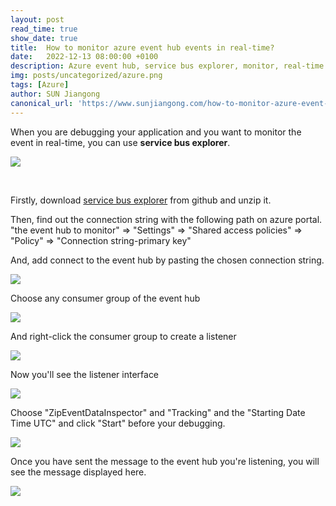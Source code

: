 ```yaml
---
layout: post
read_time: true
show_date: true
title:  How to monitor azure event hub events in real-time?
date:   2022-12-13 08:00:00 +0100
description: Azure event hub, service bus explorer, monitor, real-time
img: posts/uncategorized/azure.png
tags: [Azure]
author: SUN Jiangong
canonical_url: 'https://www.sunjiangong.com/how-to-monitor-azure-event-hub-events-in-real-time.html'
---
```


When you are debugging your application and you want to monitor the event in real-time, you can use **service bus explorer**.

![](./../../../assets/img/posts/2022-12-13-azure-event-hub/service-bus-explorer.png)

<!--more-->
<br>

Firstly, download [service bus explorer](https://github.com/paolosalvatori/ServiceBusExplorer) from github and unzip it.


Then, find out the connection string with the following path on azure portal.
"the event hub to monitor" => "Settings" => "Shared access policies" => "Policy" => "Connection string-primary key"

And, add connect to the event hub by pasting the chosen connection string.

![](./../../../assets/img/posts/2022-12-13-azure-event-hub/connect_event_hub.png)

Choose any consumer group of the event hub

![](./../../../assets/img/posts/2022-12-13-azure-event-hub/consumer_group.png)

And right-click the consumer group to create a listener

![](./../../../assets/img/posts/2022-12-13-azure-event-hub/consumer_group_listener.png)

Now you'll see the listener interface

![](./../../../assets/img/posts/2022-12-13-azure-event-hub/consumer_group_listener_interface.png)

Choose "ZipEventDataInspector" and "Tracking" and the "Starting Date Time UTC" and click "Start" before your debugging.

![](./../../../assets/img/posts/2022-12-13-azure-event-hub/monitor.png)

Once you have sent the message to the event hub you're listening, you will see the message displayed here.

![](./../../../assets/img/posts/2022-12-13-azure-event-hub/event_message.png)

